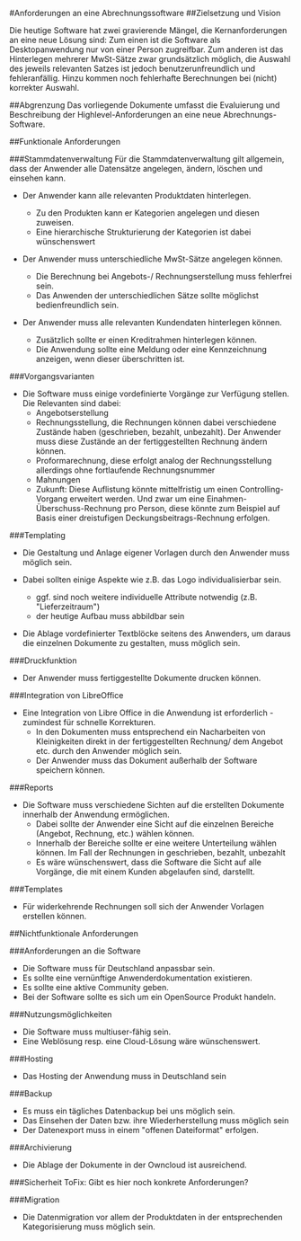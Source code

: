#Anforderungen an eine Abrechnungssoftware
##Zielsetzung und Vision 

Die heutige Software hat zwei gravierende Mängel, die Kernanforderungen an eine neue Lösung sind:
Zum einen ist die Software als Desktopanwendung nur von einer Person zugreifbar.
Zum anderen ist das Hinterlegen mehrerer MwSt-Sätze zwar grundsätzlich möglich, die Auswahl des jeweils relevanten Satzes ist jedoch benutzerunfreundlich und fehleranfällig. Hinzu kommen noch fehlerhafte Berechnungen bei (nicht) korrekter Auswahl.

##Abgrenzung
Das vorliegende Dokumente umfasst die Evaluierung und Beschreibung der Highlevel-Anforderungen an eine neue Abrechnungs-Software.


##Funktionale Anforderungen

###Stammdatenverwaltung
Für die Stammdatenverwaltung gilt allgemein, dass der Anwender alle Datensätze angelegen, ändern, löschen und einsehen kann.

* Der Anwender kann alle relevanten Produktdaten hinterlegen.
    * Zu den Produkten kann er Kategorien angelegen und diesen zuweisen.
    * Eine hierarchische Strukturierung der Kategorien ist dabei wünschenswert


* Der Anwender muss unterschiedliche MwSt-Sätze angelegen können.
    * Die Berechnung bei Angebots-/ Rechnungserstellung muss fehlerfrei sein.
    * Das Anwenden der unterschiedlichen Sätze sollte möglichst bedienfreundlich sein. 


* Der Anwender muss alle relevanten Kundendaten hinterlegen können.
    * Zusätzlich sollte er einen Kreditrahmen hinterlegen können. 
    * Die Anwendung sollte eine Meldung oder eine Kennzeichnung anzeigen, wenn dieser überschritten ist.
    

###Vorgangsvarianten
* Die Software muss einige vordefinierte Vorgänge zur Verfügung stellen. Die Relevanten sind dabei:
    * Angebotserstellung
    * Rechnungsstellung, die Rechnungen können dabei verschiedene Zustände haben (geschrieben, bezahlt, unbezahlt). Der Anwender muss diese Zustände an der fertiggestellten Rechnung ändern können.   
    * Proformarechnung, diese erfolgt analog der Rechnungsstellung allerdings ohne fortlaufende Rechnungsnummer
    * Mahnungen
    * Zukunft: Diese Auflistung könnte mittelfristig um einen Controlling-Vorgang erweitert werden. Und zwar um eine Einahmen-Überschuss-Rechnung pro Person, diese könnte zum Beispiel auf Basis einer dreistufigen Deckungsbeitrags-Rechnung erfolgen.

###Templating
* Die Gestaltung und Anlage eigener Vorlagen durch den Anwender muss möglich sein. 
* Dabei sollten einige Aspekte wie z.B. das Logo individualisierbar sein.
    * ggf. sind noch weitere individuelle Attribute notwendig (z.B. "Lieferzeitraum")
    * der heutige Aufbau muss abbildbar sein
    

* Die Ablage vordefinierter Textblöcke seitens des Anwenders, um daraus die einzelnen Dokumente zu gestalten, muss möglich sein.

###Druckfunktion 
* Der Anwender muss fertiggestellte Dokumente drucken können.


###Integration von LibreOffice
* Eine Integration von Libre Office in die Anwendung ist erforderlich - zumindest für schnelle Korrekturen.
    * In den Dokumenten muss entsprechend ein Nacharbeiten von Kleinigkeiten direkt in der fertiggestellten  Rechnung/ dem Angebot etc. durch den Anwender möglich sein.
    * Der Anwender muss das Dokument außerhalb der Software speichern können.

###Reports
* Die Software muss verschiedene Sichten auf die erstellten Dokumente innerhalb der Anwendung ermöglichen.
    * Dabei sollte der Anwender eine Sicht auf die einzelnen Bereiche (Angebot, Rechnung, etc.) wählen können.
    * Innerhalb der Bereiche sollte er eine weitere Unterteilung wählen können. Im Fall der Rechnungen in geschrieben, bezahlt, unbezahlt
    * Es wäre wünschenswert, dass die Software die Sicht auf alle Vorgänge, die mit einem Kunden abgelaufen sind, darstellt. 

###Templates
* Für widerkehrende Rechnungen soll sich der Anwender Vorlagen erstellen können.

##Nichtfunktionale Anforderungen

###Anforderungen an die Software
* Die Software muss für Deutschland anpassbar sein.
* Es sollte eine vernünftige Anwenderdokumentation existieren.
* Es sollte eine aktive Community geben.
* Bei der Software sollte es sich um ein OpenSource Produkt handeln.

###Nutzungsmöglichkeiten
* Die Software muss multiuser-fähig sein.
* Eine Weblösung resp. eine Cloud-Lösung wäre wünschenswert.

###Hosting
* Das Hosting der Anwendung muss in Deutschland sein 

###Backup
* Es muss ein tägliches Datenbackup bei uns möglich sein. 
* Das Einsehen der Daten bzw. ihre Wiederherstellung muss möglich sein
* Der Datenexport muss in einem "offenen Dateiformat" erfolgen.

###Archivierung
* Die Ablage der Dokumente in der Owncloud ist ausreichend.


###Sicherheit
ToFix: Gibt es hier noch konkrete Anforderungen?

###Migration
* Die Datenmigration vor allem der Produktdaten in der entsprechenden Kategorisierung muss möglich sein.

